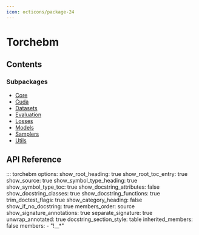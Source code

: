```yaml
---
icon: octicons/package-24
---
```


# Torchebm

## Contents

### Subpackages

- [Core](core/)
- [Cuda](cuda/)
- [Datasets](datasets/)
- [Evaluation](evaluation/)
- [Losses](losses/)
- [Models](models/)
- [Samplers](samplers/)
- [Utils](utils/)

## API Reference

::: torchebm
    options:
      show_root_heading: true
      show_root_toc_entry: true
      show_source: true
      show_symbol_type_heading: true
      show_symbol_type_toc: true
      show_docstring_attributes: false
      show_docstring_classes: true
      show_docstring_functions: true
      trim_doctest_flags: true
      show_category_heading: false
      show_if_no_docstring: true
      members_order: source
      show_signature_annotations: true
      separate_signature: true
      unwrap_annotated: true
      docstring_section_style: table
      inherited_members: false
      members:
        - "!__*"
